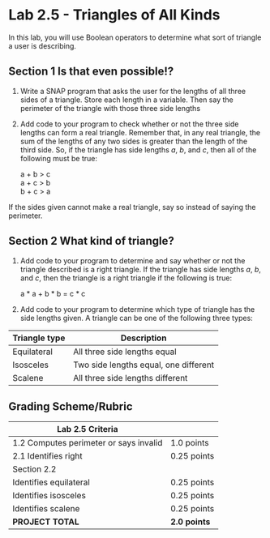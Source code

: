 <!-- REVISED -->
# Lab 2.5 - Triangles of All Kinds

In this lab, you will use Boolean operators to determine what sort of triangle a user is describing.

## Section 1 Is that even possible!?

1.  Write a SNAP program that asks the user for the lengths of all three sides of a triangle.  Store each length in a variable.  Then say the perimeter of the triangle with those three side lengths

2.  Add code to your program to check whether or not the three side lengths can form a real triangle.  Remember that, in any real triangle, the sum of the lengths of any two sides is greater than the length of the third side.  So, if the triangle has side lengths *a*, *b*, and *c*, then all of the following must be true:
    
    a + b > c  
    a + c > b  
    b + c > a  

If the sides given cannot make a real triangle, say so instead of saying the perimeter.

## Section 2 What kind of triangle?

1.  Add code to your program to determine and say whether or not the triangle described is a right triangle.  If the triangle has side lengths *a*, *b*, and *c*, then the triangle is a right triangle if the following is true:
    
    a * a + b * b = c * c

2.  Add code to your program to determine which type of triangle has the side lengths given.  A triangle can be one of the following three types:

| Triangle type | Description                           |
| ------------- | ------------------------------------- |
| Equilateral   | All three side lengths equal          |
| Isosceles     | Two side lengths equal, one different |
| Scalene       | All three side lengths different      |

## Grading Scheme/Rubric

| **Lab 2.5 Criteria**                    |                |
| --------------------------------------- | -------------- |
| 1.2 Computes perimeter or says invalid  | 1.0 points     |
| 2.1 Identifies right                    | 0.25 points    |
| Section 2.2                               |                |
| Identifies equilateral                  | 0.25 points    |
| Identifies isosceles                    | 0.25 points    |
| Identifies scalene                      | 0.25 points    |
| **PROJECT TOTAL**                       | **2.0 points** |


